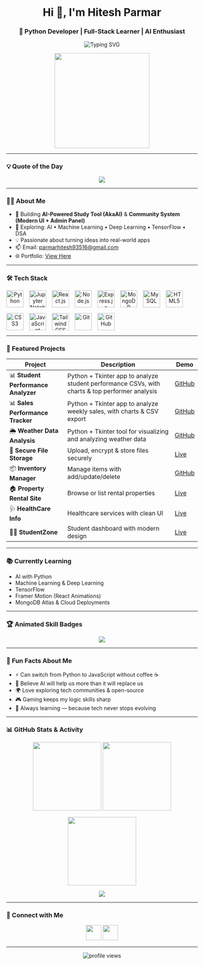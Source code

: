 <h1 align="center">Hi 👋, I'm Hitesh Parmar</h1>
<h3 align="center">🚀 Python Developer | Full-Stack Learner | AI Enthusiast</h3>

<!-- Animated Terminal -->
<p align="center">
  <img src="https://readme-typing-svg.herokuapp.com?font=Fira+Code&duration=3000&pause=1000&color=00FF99&center=true&vCenter=true&width=500&lines=$+python3+about_me.py;Hello%2C+I'm+Hitesh+Parmar;Python+Developer+%7C+Full-Stack+Learner+%7C+AI+Enthusiast;Currently+Building:+Sales+Tracker+%26+Weather+Analysis" alt="Typing SVG" />
</p>

<p align="center">
  <img src="https://media.giphy.com/media/qgQUggAC3Pfv687qPC/giphy.gif" width="250" />
</p>

---

### 💡 Quote of the Day  
<!-- This will auto-update via GitHub Actions -->
<p align="center">
  <img src="https://quotes-github-readme.vercel.app/api?type=horizontal&theme=dark" />
</p>

---

### 🧑‍💻 About Me
- 🔭 Building **AI-Powered Study Tool (AkaAI)** & **Community System (Modern UI + Admin Panel)**
- 🌱 Exploring: AI • Machine Learning • Deep Learning • TensorFlow • DSA
- 💡 Passionate about turning ideas into real-world apps
- 📫 Email: [parmarhitesh93516@gmail.com](mailto:parmarhitesh93516@gmail.com)  
- 🌐 Portfolio: [View Here](https://designndeploy-hitesh-parmar-portfolio.netlify.app/)

---

### 🛠 Tech Stack
<div align="center" style="display: flex; flex-wrap: wrap; gap: 15px;">
  <img title="Python" src="https://skillicons.dev/icons?i=python" height="45"/>
  <img title="Jupyter Notebook" src="https://skillicons.dev/icons?i=jupyter" height="45"/>
  <img title="React.js" src="https://skillicons.dev/icons?i=react" height="45"/>
  <img title="Node.js" src="https://skillicons.dev/icons?i=nodejs" height="45"/>
  <img title="Express.js" src="https://skillicons.dev/icons?i=express" height="45"/>
  <img title="MongoDB" src="https://skillicons.dev/icons?i=mongodb" height="45"/>
  <img title="MySQL" src="https://skillicons.dev/icons?i=mysql" height="45"/>
  <img title="HTML5" src="https://skillicons.dev/icons?i=html" height="45"/>
  <img title="CSS3" src="https://skillicons.dev/icons?i=css" height="45"/>
  <img title="JavaScript" src="https://skillicons.dev/icons?i=js" height="45"/>
  <img title="Tailwind CSS" src="https://skillicons.dev/icons?i=tailwind" height="45"/>
  <img title="Git" src="https://skillicons.dev/icons?i=git" height="45"/>
  <img title="GitHub" src="https://skillicons.dev/icons?i=github" height="45"/>
</div>

---

### 📌 Featured Projects

| Project | Description | Demo |
|--------|-------------|------|
| 📊 **Student Performance Analyzer** | Python + Tkinter app to analyze student performance CSVs, with charts & top performer analysis | [GitHub](https://github.com/hiteshparmar18/student_performance_analyzer) |
| 📊 **Sales Performance Tracker** | Python + Tkinter app to analyze weekly sales, with charts & CSV export | [GitHub](https://github.com/hiteshparmar18/sales-tracker-python) 
| 🌦 **Weather Data Analysis** | Python + Tkinter tool for visualizing and analyzing weather data | [GitHub](https://github.com/hiteshparmar18/weather-analysis-python) |
| 🔐 **Secure File Storage** | Upload, encrypt & store files securely | [Live](https://secure-file-storage-system.onrender.com/) |
| 📦 **Inventory Manager** | Manage items with add/update/delete | [GitHub](https://github.com/hiteshparmar18/inventory-manager) |
| 🏠 **Property Rental Site** | Browse or list rental properties | [Live](https://propertyrentalwebapplication.netlify.app/) |
| 🩺 **HealthCare Info** | Healthcare services with clean UI | [Live](https://homehealthcare-servicesinfo.netlify.app/) |
| 🧑‍🎓 **StudentZone** | Student dashboard with modern design | [Live](https://studentzone-new.vercel.app/) |

---

### 📚 Currently Learning
- AI with Python
- Machine Learning & Deep Learning
- TensorFlow
- Framer Motion (React Animations)
- MongoDB Atlas & Cloud Deployments

---

### 🏆 Animated Skill Badges
<p align="center">
  <img src="https://github-profile-trophy.vercel.app/?username=hiteshparmar18&theme=onedark&no-frame=true&row=1&column=6" />
</p>

---

### 🎯 Fun Facts About Me
- ⚡ Can switch from Python to JavaScript without coffee ☕  
- 🧠 Believe AI will help us more than it will replace us  
- 🌍 Love exploring tech communities & open-source  
- 🎮 Gaming keeps my logic skills sharp  
- 🚀 Always learning — because tech never stops evolving  

---

### 📊 GitHub Stats & Activity
<p align="center">
  <img src="https://github-readme-stats.vercel.app/api?username=hiteshparmar18&show_icons=true&theme=tokyonight" height="180"/>
  <img src="https://github-readme-stats.vercel.app/api/top-langs/?username=hiteshparmar18&layout=compact&theme=tokyonight" height="180"/>
</p>

<p align="center">
  <img src="https://github-readme-streak-stats.herokuapp.com/?user=hiteshparmar18&theme=tokyonight" height="180" />
</p>

<p align="center">
  <img src="https://github-contribution-graph.ez4o.com/?username=hiteshparmar18&theme=tokyonight&radius=8" />
</p>

---

### 💬 Connect with Me
<p align="center">
  <a href="https://linkedin.com/in/hiteshparmar18" target="_blank"><img src="https://skillicons.dev/icons?i=linkedin" height="40"/></a>
  <a href="https://github.com/hiteshparmar18" target="_blank"><img src="https://skillicons.dev/icons?i=github" height="40"/></a>
</p>

---

<p align="center">
  <img src="https://komarev.com/ghpvc/?username=hiteshparmar18&label=Profile%20Views&color=blue&style=flat" alt="profile views" />
</p>
